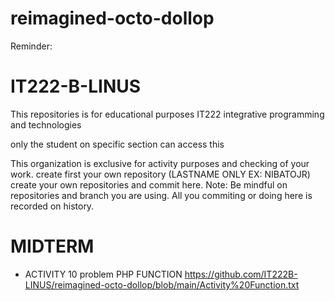 # reimagined-octo-dollop
Reminder:

# IT222-B-LINUS
This repositories is for educational purposes IT222 integrative programming and technologies

only the student on specific section can access this

This organization is exclusive for activity purposes and checking of your work.
create first your own repository (LASTNAME ONLY EX: NIBATOJR)
create your own repositories and commit here.
Note: Be mindful on repositories and branch you are using. All you commiting or doing here is recorded on history.

# MIDTERM
* ACTIVITY 10 problem PHP FUNCTION https://github.com/IT222B-LINUS/reimagined-octo-dollop/blob/main/Activity%20Function.txt
